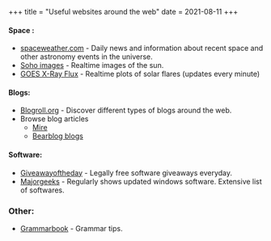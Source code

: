 +++
title = "Useful websites around the web"
date = 2021-08-11
+++



#### Space : 
- [spaceweather.com](https://spaceweather.com/ ) - Daily news and information about recent space and other astronomy events in the universe.
- [Soho images](https://soho.nascom.nasa.gov/data/realtime-images.html) - Realtime images of the sun.
- [GOES X-Ray Flux](https://www.swpc.noaa.gov/products/goes-x-ray-flux) - Realtime plots of solar flares (updates every minute)


#### Blogs:
- [Blogroll.org](https://blogroll.org/) - Discover different types of blogs around the web.
- Browse blog articles
	+ [Mire](https://mire.meadowing.club/discover)
	+ [Bearblog blogs](https://bearblog.dev/discover/)
	
#### Software:
- [Giveawayoftheday](https://www.giveawayoftheday.com/) - Legally free software giveaways everyday.
- [Majorgeeks](http://majorgeeks.com/) - Regularly shows updated windows software. Extensive list of softwares.

### Other:
- [Grammarbook](https://www.grammarbook.com/) - Grammar tips.